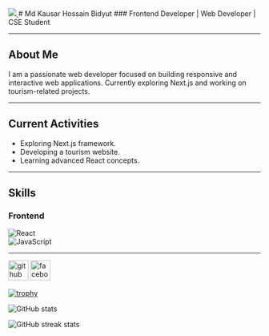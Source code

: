 
<a href="https://www.facebook.com/Kausarhossainbidyut">
<img src="https://media.licdn.com/dms/image/v2/D5616AQFOiiCm0D3XWw/profile-displaybackgroundimage-shrink_350_1400/B56ZiFfsh8H0Ag-/0/1754586346805?e=1757548800&v=beta&t=RBp0fVpnm9pbe7ztoCWlH2ExyR4ZGM0Rf5aVmJ8oWYI" />
</a>
# Md Kausar Hossain Bidyut
### Frontend Developer | Web Developer | CSE Student

---

## About Me
I am a passionate web developer focused on building responsive and interactive web applications. Currently exploring Next.js and working on tourism-related projects.

---

## Current Activities
- Exploring Next.js framework.
- Developing a tourism website.
- Learning advanced React concepts.

---

## Skills
### Frontend  
![React](https://img.shields.io/badge/React-61DAFB?style=for-the-badge&logo=react&logoColor=black)  
![JavaScript](https://img.shields.io/badge/JavaScript-F7DF1E?style=for-the-badge&logo=javascript&logoColor=black)  

---


[<img src='https://cdn.jsdelivr.net/npm/simple-icons@3.0.1/icons/github.svg' alt='github' height='40'>](https://github.com/Kausarhossainbidyut)  [<img src='https://cdn.jsdelivr.net/npm/simple-icons@3.0.1/icons/facebook.svg' alt='facebook' height='40'>](https://www.facebook.com/Kausarhossainbidyut)  

[![trophy](https://github-profile-trophy.vercel.app/?username=Kausarhossainbidyut)](https://github.com/ryo-ma/github-profile-trophy)

![GitHub stats](https://github-readme-stats.vercel.app/api?username=Kausarhossainbidyut&show_icons=true)  

![GitHub streak stats](https://streak-stats.demolab.com/?user=Kausarhossainbidyut)  


